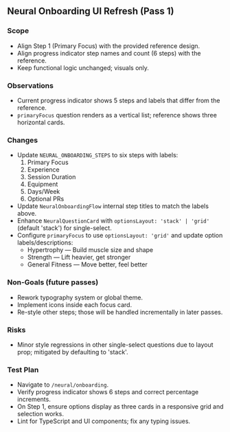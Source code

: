 ## Neural Onboarding UI Refresh (Pass 1)

### Scope
- Align Step 1 (Primary Focus) with the provided reference design.
- Align progress indicator step names and count (6 steps) with the reference.
- Keep functional logic unchanged; visuals only.

### Observations
- Current progress indicator shows 5 steps and labels that differ from the reference.
- `primaryFocus` question renders as a vertical list; reference shows three horizontal cards.

### Changes
- Update `NEURAL_ONBOARDING_STEPS` to six steps with labels:
  1. Primary Focus
  2. Experience
  3. Session Duration
  4. Equipment
  5. Days/Week
  6. Optional PRs
- Update `NeuralOnboardingFlow` internal step titles to match the labels above.
- Enhance `NeuralQuestionCard` with `optionsLayout: 'stack' | 'grid'` (default 'stack') for single-select.
- Configure `primaryFocus` to use `optionsLayout: 'grid'` and update option labels/descriptions:
  - Hypertrophy — Build muscle size and shape
  - Strength — Lift heavier, get stronger
  - General Fitness — Move better, feel better

### Non-Goals (future passes)
- Rework typography system or global theme.
- Implement icons inside each focus card.
- Re-style other steps; those will be handled incrementally in later passes.

### Risks
- Minor style regressions in other single-select questions due to layout prop; mitigated by defaulting to 'stack'.

### Test Plan
- Navigate to `/neural/onboarding`.
- Verify progress indicator shows 6 steps and correct percentage increments.
- On Step 1, ensure options display as three cards in a responsive grid and selection works.
- Lint for TypeScript and UI components; fix any typing issues.


